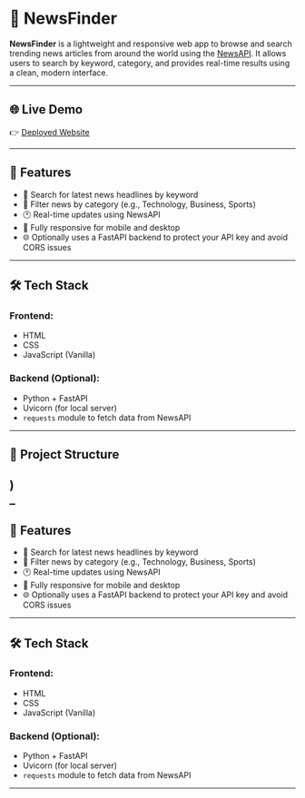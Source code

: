 # 📰 NewsFinder

**NewsFinder** is a lightweight and responsive web app to browse and search trending news articles from around the world using the [NewsAPI](https://newsapi.org/). It allows users to search by keyword, category, and provides real-time results using a clean, modern interface.

---

## 🌐 Live Demo

👉 [Deployed Website](https://loquacious-pasca-9324f7.netlify.app/)  


---

## 🚀 Features

- 🔎 Search for latest news headlines by keyword
- 📂 Filter news by category (e.g., Technology, Business, Sports)
- 🕐 Real-time updates using NewsAPI
- 📱 Fully responsive for mobile and desktop
- 🌐 Optionally uses a FastAPI backend to protect your API key and avoid CORS issues

---

## 🛠️ Tech Stack

### Frontend:
- HTML
- CSS
- JavaScript (Vanilla)

### Backend (Optional):
- Python + FastAPI
- Uvicorn (for local server)
- `requests` module to fetch data from NewsAPI

---

## 📁 Project Structure

)  
_
---

## 🚀 Features

- 🔎 Search for latest news headlines by keyword
- 📂 Filter news by category (e.g., Technology, Business, Sports)
- 🕐 Real-time updates using NewsAPI
- 📱 Fully responsive for mobile and desktop
- 🌐 Optionally uses a FastAPI backend to protect your API key and avoid CORS issues

---

## 🛠️ Tech Stack

### Frontend:
- HTML
- CSS
- JavaScript (Vanilla)

### Backend (Optional):
- Python + FastAPI
- Uvicorn (for local server)
- `requests` module to fetch data from NewsAPI

---



